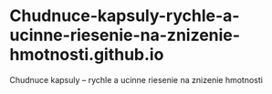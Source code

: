 # Chudnuce-kapsuly-rychle-a-ucinne-riesenie-na-znizenie-hmotnosti.github.io
Chudnuce kapsuly – rychle a ucinne riesenie na znizenie hmotnosti
